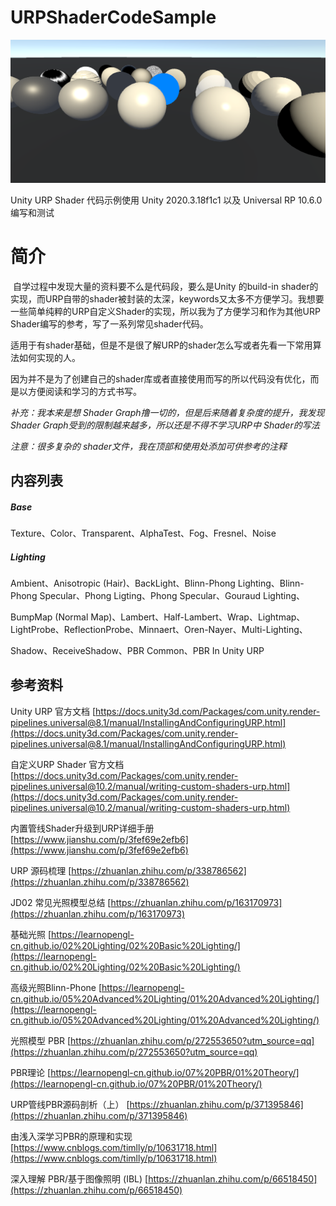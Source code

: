 # URPShaderCodeSample

<img src="Images/Content.png" style="zoom:75%;" />

Unity URP Shader 代码示例使用 Unity 2020.3.18f1c1 以及 Universal RP 10.6.0 编写和测试

# 简介

​		自学过程中发现大量的资料要不么是代码段，要么是Unity 的build-in shader的实现，而URP自带的shader被封装的太深，keywords又太多不方便学习。我想要一些简单纯粹的URP自定义Shader的实现，所以我为了方便学习和作为其他URP Shader编写的参考，写了一系列常见shader代码。

​		适用于有shader基础，但是不是很了解URP的shader怎么写或者先看一下常用算法如何实现的人。

​		因为并不是为了创建自己的shader库或者直接使用而写的所以代码没有优化，而是以方便阅读和学习的方式书写。

*补充：我本来是想 Shader Graph撸一切的，但是后来随着复杂度的提升，我发现 Shader Graph受到的限制越来越多，所以还是不得不学习URP中 Shader的写法*

*注意：很多复杂的 shader文件，我在顶部和使用处添加可供参考的注释*



## 内容列表

##### Base

Texture、Color、Transparent、AlphaTest、Fog、Fresnel、Noise

##### Lighting

Ambient、Anisotropic (Hair)、BackLight、Blinn-Phong Lighting、Blinn-Phong Specular、Phong Ligting、Phong Specular、Gouraud Lighting、

BumpMap (Normal Map)、Lambert、Half-Lambert、Wrap、Lightmap、LightProbe、ReflectionProbe、Minnaert、Oren-Nayer、Multi-Lighting、

Shadow、ReceiveShadow、PBR Common、PBR In Unity URP



## 参考资料

Unity URP 官方文档 [https://docs.unity3d.com/Packages/com.unity.render-pipelines.universal@8.1/manual/InstallingAndConfiguringURP.html](https://docs.unity3d.com/Packages/com.unity.render-pipelines.universal@8.1/manual/InstallingAndConfiguringURP.html)

自定义URP Shader 官方文档 [https://docs.unity3d.com/Packages/com.unity.render-pipelines.universal@10.2/manual/writing-custom-shaders-urp.html](https://docs.unity3d.com/Packages/com.unity.render-pipelines.universal@10.2/manual/writing-custom-shaders-urp.html)

内置管线Shader升级到URP详细手册 [https://www.jianshu.com/p/3fef69e2efb6](https://www.jianshu.com/p/3fef69e2efb6)

URP 源码梳理 [https://zhuanlan.zhihu.com/p/338786562](https://zhuanlan.zhihu.com/p/338786562)

JD02 常见光照模型总结 [https://zhuanlan.zhihu.com/p/163170973](https://zhuanlan.zhihu.com/p/163170973)

基础光照 [https://learnopengl-cn.github.io/02%20Lighting/02%20Basic%20Lighting/](https://learnopengl-cn.github.io/02%20Lighting/02%20Basic%20Lighting/)

高级光照Blinn-Phone [https://learnopengl-cn.github.io/05%20Advanced%20Lighting/01%20Advanced%20Lighting/](https://learnopengl-cn.github.io/05%20Advanced%20Lighting/01%20Advanced%20Lighting/)

光照模型 PBR [https://zhuanlan.zhihu.com/p/272553650?utm_source=qq](https://zhuanlan.zhihu.com/p/272553650?utm_source=qq)

PBR理论 [https://learnopengl-cn.github.io/07%20PBR/01%20Theory/](https://learnopengl-cn.github.io/07%20PBR/01%20Theory/)

URP管线PBR源码剖析（上） [https://zhuanlan.zhihu.com/p/371395846](https://zhuanlan.zhihu.com/p/371395846)

由浅入深学习PBR的原理和实现 [https://www.cnblogs.com/timlly/p/10631718.html](https://www.cnblogs.com/timlly/p/10631718.html)

深入理解 PBR/基于图像照明 (IBL) [https://zhuanlan.zhihu.com/p/66518450](https://zhuanlan.zhihu.com/p/66518450)



